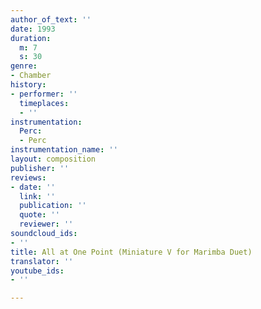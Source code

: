 ```yaml
---
author_of_text: ''
date: 1993
duration:
  m: 7
  s: 30
genre:
- Chamber
history:
- performer: ''
  timeplaces:
  - ''
instrumentation:
  Perc:
  - Perc
instrumentation_name: ''
layout: composition
publisher: ''
reviews:
- date: ''
  link: ''
  publication: ''
  quote: ''
  reviewer: ''
soundcloud_ids:
- ''
title: All at One Point (Miniature V for Marimba Duet)
translator: ''
youtube_ids:
- ''

---
```

